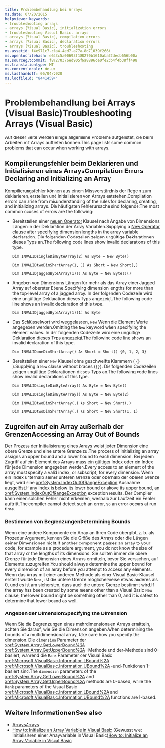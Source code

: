 ```yaml
---
title: Problembehandlung bei Arrays
ms.date: 07/20/2015
helpviewer_keywords:
- troubleshooting arrays
- arrays [Visual Basic], initialization errors
- troubleshooting Visual Basic, arrays
- arrays [Visual Basic], compilation errors
- arrays [Visual Basic], declaration errors
- arrays [Visual Basic], troubleshooting
ms.assetid: f4e971c7-c0a4-4ed7-a77a-8d71039f266f
ms.openlocfilehash: e633c5a00693f188270b1610abaf2decb656b00a
ms.sourcegitcommit: f8c270376ed905f6a8896ce0fe25b4f4b38ff498
ms.translationtype: MT
ms.contentlocale: de-DE
ms.lasthandoff: 06/04/2020
ms.locfileid: "84414594"
---
```

# <a name="troubleshooting-arrays-visual-basic"></a><span data-ttu-id="8c244-102">Problembehandlung bei Arrays (Visual Basic)</span><span class="sxs-lookup"><span data-stu-id="8c244-102">Troubleshooting Arrays (Visual Basic)</span></span>
<span data-ttu-id="8c244-103">Auf dieser Seite werden einige allgemeine Probleme aufgelistet, die beim Arbeiten mit Arrays auftreten können.</span><span class="sxs-lookup"><span data-stu-id="8c244-103">This page lists some common problems that can occur when working with arrays.</span></span>  
  
## <a name="compilation-errors-declaring-and-initializing-an-array"></a><span data-ttu-id="8c244-104">Kompilierungsfehler beim Deklarieren und Initialisieren eines Arrays</span><span class="sxs-lookup"><span data-stu-id="8c244-104">Compilation Errors Declaring and Initializing an Array</span></span>  
 <span data-ttu-id="8c244-105">Kompilierungsfehler können aus einem Missverständnis der Regeln zum deklarieren, erstellen und Initialisieren von Arrays entstehen.</span><span class="sxs-lookup"><span data-stu-id="8c244-105">Compilation errors can arise from misunderstanding of the rules for declaring, creating, and initializing arrays.</span></span> <span data-ttu-id="8c244-106">Die häufigsten Fehlerursache sind folgende:</span><span class="sxs-lookup"><span data-stu-id="8c244-106">The most common causes of errors are the following:</span></span>  
  
- <span data-ttu-id="8c244-107">Bereitstellen einer [neuen Operator](../../../language-reference/operators/new-operator.md) Klausel nach Angabe von Dimensions Längen in der Deklaration der Array Variablen.</span><span class="sxs-lookup"><span data-stu-id="8c244-107">Supplying a [New Operator](../../../language-reference/operators/new-operator.md) clause after specifying dimension lengths in the array variable declaration.</span></span> <span data-ttu-id="8c244-108">Die folgenden Codezeilen zeigen ungültige Deklarationen dieses Typs an.</span><span class="sxs-lookup"><span data-stu-id="8c244-108">The following code lines show invalid declarations of this type.</span></span>  
  
     `Dim INVALIDsingleDimByteArray(2) As Byte = New Byte()`  
  
     `Dim INVALIDtwoDimShortArray(1, 1) As Short = New Short(,)`  
  
     `Dim INVALIDjaggedByteArray(1)() As Byte = New Byte()()`  
  
- <span data-ttu-id="8c244-109">Angeben von Dimensions Längen für mehr als das Array einer Jagged Array auf oberster Ebene.</span><span class="sxs-lookup"><span data-stu-id="8c244-109">Specifying dimension lengths for more than the top-level array of a jagged array.</span></span> <span data-ttu-id="8c244-110">In der folgenden Codezeile wird eine ungültige Deklaration dieses Typs angezeigt.</span><span class="sxs-lookup"><span data-stu-id="8c244-110">The following code line shows an invalid declaration of this type.</span></span>  
  
     `Dim INVALIDjaggedByteArray(1)(1) As Byte`  
  
- <span data-ttu-id="8c244-111">Das Schlüsselwort wird weggelassen, `New` Wenn die Element Werte angegeben werden.</span><span class="sxs-lookup"><span data-stu-id="8c244-111">Omitting the `New` keyword when specifying the element values.</span></span> <span data-ttu-id="8c244-112">In der folgenden Codezeile wird eine ungültige Deklaration dieses Typs angezeigt.</span><span class="sxs-lookup"><span data-stu-id="8c244-112">The following code line shows an invalid declaration of this type.</span></span>  
  
     `Dim INVALIDoneDimShortArray() As Short = Short() {0, 1, 2, 3}`  
  
- <span data-ttu-id="8c244-113">Bereitstellen einer `New` Klausel ohne geschweifte Klammern ( `{}` ).</span><span class="sxs-lookup"><span data-stu-id="8c244-113">Supplying a `New` clause without braces (`{}`).</span></span> <span data-ttu-id="8c244-114">Die folgenden Codezeilen zeigen ungültige Deklarationen dieses Typs an.</span><span class="sxs-lookup"><span data-stu-id="8c244-114">The following code lines show invalid declarations of this type.</span></span>  
  
     `Dim INVALIDsingleDimByteArray() As Byte = New Byte()`  
  
     `Dim INVALIDsingleDimByteArray() As Byte = New Byte(2)`  
  
     `Dim INVALIDtwoDimShortArray(,) As Short = New Short(,)`  
  
     `Dim INVALIDtwoDimShortArray(,) As Short = New Short(1, 1)`  
  
## <a name="accessing-an-array-out-of-bounds"></a><span data-ttu-id="8c244-115">Zugreifen auf ein Array außerhalb der Grenzen</span><span class="sxs-lookup"><span data-stu-id="8c244-115">Accessing an Array Out of Bounds</span></span>  
 <span data-ttu-id="8c244-116">Der Prozess der Initialisierung eines Arrays weist jeder Dimension eine obere Grenze und eine untere Grenze zu.</span><span class="sxs-lookup"><span data-stu-id="8c244-116">The process of initializing an array assigns an upper bound and a lower bound to each dimension.</span></span> <span data-ttu-id="8c244-117">Bei jedem Zugriff auf ein Element des Arrays muss ein gültiger Index oder ein Index für jede Dimension angegeben werden.</span><span class="sxs-lookup"><span data-stu-id="8c244-117">Every access to an element of the array must specify a valid index, or subscript, for every dimension.</span></span> <span data-ttu-id="8c244-118">Wenn ein Index unterhalb seiner unteren Grenze oder oberhalb der oberen Grenze liegt, wird eine <xref:System.IndexOutOfRangeException> Ausnahme ausgelöst.</span><span class="sxs-lookup"><span data-stu-id="8c244-118">If any index is below its lower bound or above its upper bound, an <xref:System.IndexOutOfRangeException> exception results.</span></span> <span data-ttu-id="8c244-119">Der Compiler kann einen solchen Fehler nicht erkennen, weshalb zur Laufzeit ein Fehler auftritt.</span><span class="sxs-lookup"><span data-stu-id="8c244-119">The compiler cannot detect such an error, so an error occurs at run time.</span></span>  
  
### <a name="determining-bounds"></a><span data-ttu-id="8c244-120">Bestimmen von Begrenzungen</span><span class="sxs-lookup"><span data-stu-id="8c244-120">Determining Bounds</span></span>  
 <span data-ttu-id="8c244-121">Wenn eine andere Komponente ein Array an Ihren Code übergibt, z. b. als Prozedur Argument, kennen Sie die Größe des Arrays oder die Längen seiner Dimensionen nicht.</span><span class="sxs-lookup"><span data-stu-id="8c244-121">If another component passes an array to your code, for example as a procedure argument, you do not know the size of that array or the lengths of its dimensions.</span></span> <span data-ttu-id="8c244-122">Sie sollten immer die obere Grenze für jede Dimension eines Arrays ermitteln, bevor Sie versuchen, auf Elemente zuzugreifen.</span><span class="sxs-lookup"><span data-stu-id="8c244-122">You should always determine the upper bound for every dimension of an array before you attempt to access any elements.</span></span> <span data-ttu-id="8c244-123">Wenn das Array mit einer anderen Methode als einer Visual Basic-Klausel erstellt wurde `New` , ist die untere Grenze möglicherweise etwas anderes als 0, und es ist am sichersten, dass auch die untere Grenze bestimmt wird.</span><span class="sxs-lookup"><span data-stu-id="8c244-123">If the array has been created by some means other than a Visual Basic `New` clause, the lower bound might be something other than 0, and it is safest to determine that lower bound as well.</span></span>  
  
### <a name="specifying-the-dimension"></a><span data-ttu-id="8c244-124">Angeben der Dimension</span><span class="sxs-lookup"><span data-stu-id="8c244-124">Specifying the Dimension</span></span>  
 <span data-ttu-id="8c244-125">Wenn Sie die Begrenzungen eines mehrdimensionalen Arrays ermitteln, achten Sie darauf, wie Sie die Dimension angeben.</span><span class="sxs-lookup"><span data-stu-id="8c244-125">When determining the bounds of a multidimensional array, take care how you specify the dimension.</span></span> <span data-ttu-id="8c244-126">Die `dimension` Parameter der <xref:System.Array.GetLowerBound%2A> <xref:System.Array.GetUpperBound%2A> -Methode und der-Methode sind 0-basiert, während die `Rank` Parameter der Visual Basic <xref:Microsoft.VisualBasic.Information.LBound%2A> <xref:Microsoft.VisualBasic.Information.UBound%2A> -und-Funktionen 1-basiert sind.</span><span class="sxs-lookup"><span data-stu-id="8c244-126">The `dimension` parameters of the <xref:System.Array.GetLowerBound%2A> and <xref:System.Array.GetUpperBound%2A> methods are 0-based, while the `Rank` parameters of the Visual Basic <xref:Microsoft.VisualBasic.Information.LBound%2A> and <xref:Microsoft.VisualBasic.Information.UBound%2A> functions are 1-based.</span></span>  
  
## <a name="see-also"></a><span data-ttu-id="8c244-127">Weitere Informationen</span><span class="sxs-lookup"><span data-stu-id="8c244-127">See also</span></span>

- [<span data-ttu-id="8c244-128">Arrays</span><span class="sxs-lookup"><span data-stu-id="8c244-128">Arrays</span></span>](index.md)
- <span data-ttu-id="8c244-129">[How to: Initialize an Array Variable in Visual Basic](how-to-initialize-an-array-variable.md) (Gewusst wie: Initialisieren einer Arrayvariable in Visual Basic)</span><span class="sxs-lookup"><span data-stu-id="8c244-129">[How to: Initialize an Array Variable in Visual Basic](how-to-initialize-an-array-variable.md)</span></span>
